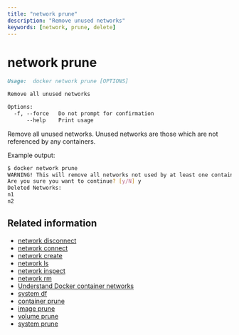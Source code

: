 ```yaml
---
title: "network prune"
description: "Remove unused networks"
keywords: [network, prune, delete]
---
```


# network prune

```markdown
Usage:	docker network prune [OPTIONS]

Remove all unused networks

Options:
  -f, --force   Do not prompt for confirmation
      --help    Print usage
```

Remove all unused networks. Unused networks are those which are not referenced by any containers.

Example output:

```bash
$ docker network prune
WARNING! This will remove all networks not used by at least one container.
Are you sure you want to continue? [y/N] y
Deleted Networks:
n1
n2
```

## Related information

* [network disconnect ](network_disconnect.md)
* [network connect](network_connect.md)
* [network create](network_create.md)
* [network ls](network_ls.md)
* [network inspect](network_inspect.md)
* [network rm](network_rm.md)
* [Understand Docker container networks](../../userguide/networking/index.md)
* [system df](system_df.md)
* [container prune](container_prune.md)
* [image prune](image_prune.md)
* [volume prune](volume_prune.md)
* [system prune](system_prune.md)
